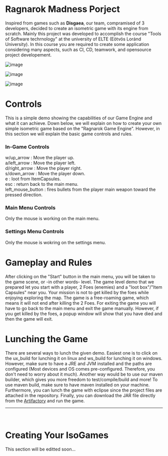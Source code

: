 # Ragnarok Madness Porject
Inspired from games such as <strong>Disgaea</strong>, our team, compramised of 3 developers, decided to create an isometric game with its engine from scratch. Mainly this project was developed to accomplish the course "Tools of Software techrnology" at the university of ELTE (Eötvös Loránd University). In this course you are required to create some application considering many aspects, such as CI, CD, teamwork, and opensource project developement. 

![image](https://user-images.githubusercontent.com/84874186/149052480-e93eb3ee-f20a-4f1a-8677-83ec4cedd1cf.png)

![image](https://user-images.githubusercontent.com/84874186/149052653-3f91040e-cefa-445d-bf49-4dafaf66246f.png)

![image](https://user-images.githubusercontent.com/84874186/149052775-6d923e63-1e51-4767-bd74-4b1f62338b69.png)



# Controls
This is a simple demo showing the capabilities of our Game Engine and what it can achieve. Down below, we will explain on how to create your own simple isometric game based on the "Ragnarok Game Engine". However, in this section we will explain the basic game controls and rules. 

### In-Game Controls
w/up_arrow : Move the player up.
<br/>
a/left_arrow : Move the player left.
<br/>
d/right_arrow : Move the player right.
<br/>
s/down_arrow : Move the player down.
<br/>
e : loot from ItemCapsules.
<br/>
esc : return back to the main menu.
<br/>
left_mouse_button : fires bullets from the player main weapon toward the pressed direction.
<br/>

### Main Menu Controls
Only the mouse is working on the main menu.

### Settings Menu Controls
Only the mouse is wokring on the settings menu.

# Gameplay and Rules
After clicking on the "Start" button in the main menu, you will be taken to the game scene, or -in other words- level. The game level demo that we prepared let you start with a player, 2 Foes (enemies) and a "loot box"/"Item Capsules" near you. Your mission is not to get killed by the foes while enjoying exploring the map. The game is a free-roaming game, which means it will not end after killing the 2 Foes. For exiting the game you will have to go back to the main menu and exit the game manually. However, if you get killed by the foes, a popup window will show that you have died and then the game will exit.

# Lunching the Game
There are several ways to lunch the given demo. Easiest one is to click on the ux_build for lunching it on linux and ws_build for lunching it on windows. However, make sure to have a JRE and JVM installed and the paths are configured (Most devices and OS comes pre-configured. Therefore, you don't need to worry about it much). Another way would be to use our maven builder, which gives you more freedom to test/compile/build and more! To use maven build, make sure to have maven installed on your machine. Furthermore, you can lunch the game with eclipse since the project files are attached in the repository. Finally, you can download the JAR file directly from the <a href="https://drive.google.com/drive/folders/1WWuRuRJs5xWzqpL-4-UXZm4yYPCz3QWZ">Artifactory</a> and run the game.
<br/>
<hr/>
<br/>
<h1>Creating Your IsoGames</h1>
This section will be editted soon...

